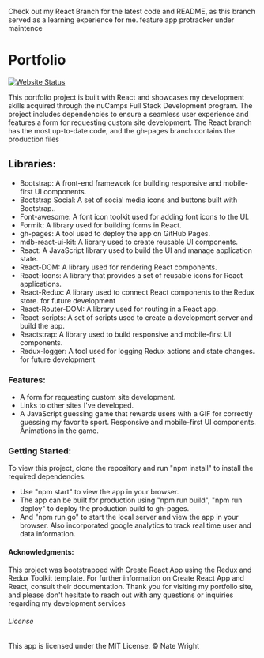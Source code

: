 Check out my React Branch for the latest code and README, as this branch served as a learning experience for me. feature app protracker under maintence

# Portfolio

[![Website Status](https://img.shields.io/website-up-down-green-red/http/shields.io.svg)](https://njwright92.github.io/portfolio/)

This portfolio project is built with React and showcases my development skills acquired through the nuCamps Full Stack Development program. The project includes dependencies to ensure a seamless user experience and features a form for requesting custom site development. The React branch has the most up-to-date code, and the gh-pages branch contains the production files


## Libraries:

- Bootstrap: A front-end framework for building responsive and mobile-first UI components.
- Bootstrap Social: A set of social media icons and buttons built with Bootstrap..
- Font-awesome: A font icon toolkit used for adding font icons to the UI.
- Formik: A library used for building forms in React.
- gh-pages: A tool used to deploy the app on GitHub Pages.
- mdb-react-ui-kit: A library used to create reusable UI components.
- React: A JavaScript library used to build the UI and manage application state.
- React-DOM: A library used for rendering React components.
- React-Icons: A library that provides a set of reusable icons for React applications.
- React-Redux: A library used to connect React components to the Redux store. for future development
- React-Router-DOM: A library used for routing in a React app.
- React-scripts: A set of scripts used to create a development server and build the app.
- Reactstrap: A library used to build responsive and mobile-first UI components.
- Redux-logger: A tool used for logging Redux actions and state changes. for future development


### Features:

- A form for requesting custom site development.
- Links to other sites I've developed. 
- A JavaScript guessing game that rewards users with a GIF for correctly guessing my favorite sport. Responsive and mobile-first UI components.
Animations in the game. 

  
 ### Getting Started:

To view this project, clone the repository and run "npm install" to install the required dependencies. 
- Use "npm start" to view the app in your browser. 
- The app can be built for production using "npm run build", "npm run deploy" to deploy the production build to gh-pages. 
- And "npm run go" to start the local server and view the app in your browser.
Also incorporated google analytics to track real time user and data information.


#### Acknowledgments:

  This project was bootstrapped with Create React App using the Redux and Redux Toolkit template. For further information on Create React App and React, consult their documentation.
  Thank you for visiting my portfolio site, and please don't hesitate to reach out with any questions or inquiries regarding my development services


###### License

This app is licensed under the MIT License.
&copy; Nate Wright




